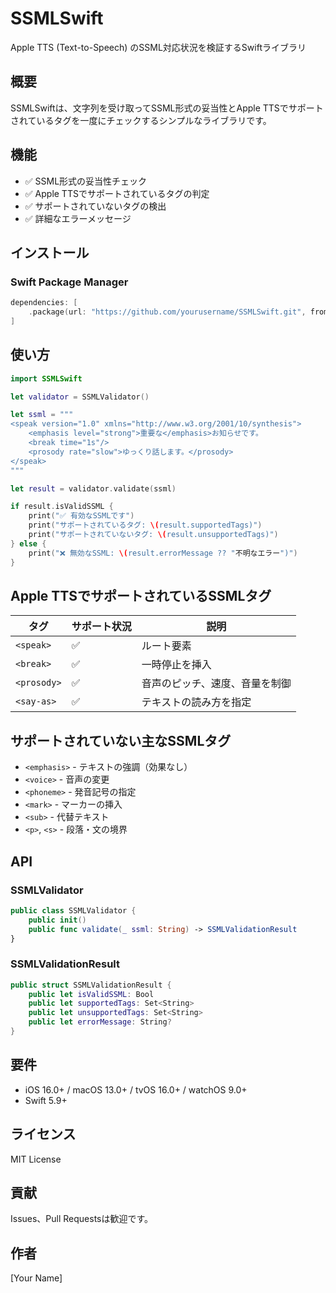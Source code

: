 # SSMLSwift

Apple TTS (Text-to-Speech) のSSML対応状況を検証するSwiftライブラリ

## 概要

SSMLSwiftは、文字列を受け取ってSSML形式の妥当性とApple TTSでサポートされているタグを一度にチェックするシンプルなライブラリです。

## 機能

- ✅ SSML形式の妥当性チェック
- ✅ Apple TTSでサポートされているタグの判定
- ✅ サポートされていないタグの検出
- ✅ 詳細なエラーメッセージ

## インストール

### Swift Package Manager

```swift
dependencies: [
    .package(url: "https://github.com/yourusername/SSMLSwift.git", from: "1.0.0")
]
```

## 使い方

```swift
import SSMLSwift

let validator = SSMLValidator()

let ssml = """
<speak version="1.0" xmlns="http://www.w3.org/2001/10/synthesis">
    <emphasis level="strong">重要な</emphasis>お知らせです。
    <break time="1s"/>
    <prosody rate="slow">ゆっくり話します。</prosody>
</speak>
"""

let result = validator.validate(ssml)

if result.isValidSSML {
    print("✅ 有効なSSMLです")
    print("サポートされているタグ: \(result.supportedTags)")
    print("サポートされていないタグ: \(result.unsupportedTags)")
} else {
    print("❌ 無効なSSML: \(result.errorMessage ?? "不明なエラー")")
}
```

## Apple TTSでサポートされているSSMLタグ

| タグ | サポート状況 | 説明 |
|------|------------|------|
| `<speak>` | ✅ | ルート要素 |
| `<break>` | ✅ | 一時停止を挿入 |
| `<prosody>` | ✅ | 音声のピッチ、速度、音量を制御 |
| `<say-as>` | ✅ | テキストの読み方を指定 |

## サポートされていない主なSSMLタグ

- `<emphasis>` - テキストの強調（効果なし）
- `<voice>` - 音声の変更
- `<phoneme>` - 発音記号の指定
- `<mark>` - マーカーの挿入
- `<sub>` - 代替テキスト
- `<p>`, `<s>` - 段落・文の境界

## API

### SSMLValidator

```swift
public class SSMLValidator {
    public init()
    public func validate(_ ssml: String) -> SSMLValidationResult
}
```

### SSMLValidationResult

```swift
public struct SSMLValidationResult {
    public let isValidSSML: Bool
    public let supportedTags: Set<String>
    public let unsupportedTags: Set<String>
    public let errorMessage: String?
}
```

## 要件

- iOS 16.0+ / macOS 13.0+ / tvOS 16.0+ / watchOS 9.0+
- Swift 5.9+

## ライセンス

MIT License

## 貢献

Issues、Pull Requestsは歓迎です。

## 作者

[Your Name]